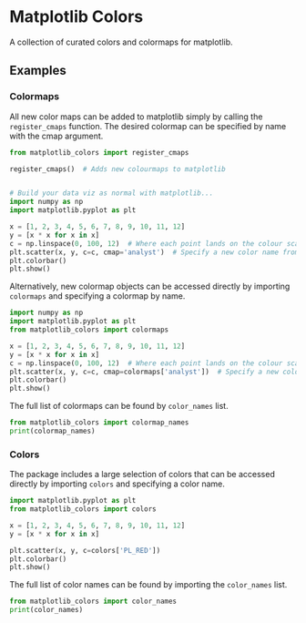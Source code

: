 # Matplotlib Colors

A collection of curated colors and colormaps for matplotlib.

## Examples

### Colormaps

All new color maps can be added to matplotlib simply by calling the `register_cmaps` function. The desired colormap can be specified by name with the cmap argument.

```py
from matplotlib_colors import register_cmaps

register_cmaps()  # Adds new colourmaps to matplotlib


# Build your data viz as normal with matplotlib...
import numpy as np
import matplotlib.pyplot as plt

x = [1, 2, 3, 4, 5, 6, 7, 8, 9, 10, 11, 12]
y = [x * x for x in x]
c = np.linspace(0, 100, 12)  # Where each point lands on the colour scale
plt.scatter(x, y, c=c, cmap='analyst')  # Specify a new color name from matplotlib_colors
plt.colorbar()
plt.show()
```

Alternatively, new colormap objects can be accessed directly by importing `colormaps` and specifying a colormap by name.

```py
import numpy as np
import matplotlib.pyplot as plt
from matplotlib_colors import colormaps

x = [1, 2, 3, 4, 5, 6, 7, 8, 9, 10, 11, 12]
y = [x * x for x in x]
c = np.linspace(0, 100, 12)  # Where each point lands on the colour scale
plt.scatter(x, y, c=c, cmap=colormaps['analyst'])  # Specify a new color name from matplotlib_colors
plt.colorbar()
plt.show()
```

The full list of colormaps can be found by `color_names` list.

```py
from matplotlib_colors import colormap_names
print(colormap_names)
```

### Colors

The package includes a large selection of colors that can be accessed directly by importing `colors` and specifying a color name.

```py
import matplotlib.pyplot as plt
from matplotlib_colors import colors

x = [1, 2, 3, 4, 5, 6, 7, 8, 9, 10, 11, 12]
y = [x * x for x in x]

plt.scatter(x, y, c=colors['PL_RED'])
plt.colorbar()
plt.show()
```

The full list of color names can be found by importing the `color_names` list.

```py
from matplotlib_colors import color_names
print(color_names)
```

